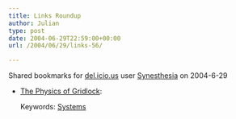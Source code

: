 ```yaml
---
title: Links Roundup
author: Julian
type: post
date: 2004-06-29T22:59:00+00:00
url: /2004/06/29/links-56/

---
```

Shared bookmarks for [del.icio.us][1] user  [Synesthesia][2] on 2004-6-29

  * [The Physics of Gridlock][3]:
   
    Keywords: [Systems][4]

 [1]: http://del.icio.us/
 [2]: http://del.icio.us/synesthesia
 [3]: http://www.theatlantic.com/issues/2000/12/budiansky.htm "http://www.theatlantic.com/issues/2000/12/budiansky.htm"
 [4]: http://del.icio.us/synesthesia/Systems